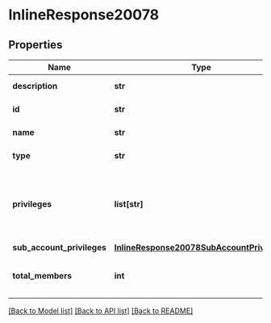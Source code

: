 # InlineResponse20078

## Properties
Name | Type | Description | Notes
------------ | ------------- | ------------- | -------------
**description** | **str** | The role&#x27;s description. | [optional] 
**id** | **str** | The role&#x27;s  Id. | [optional] 
**name** | **str** | The role&#x27;s name. | [optional] 
**type** | **str** | The role&#x27;s type. | [optional] 
**privileges** | **list[str]** | Privileges assigned to the role. Can be one or more of [these permissions](https://developers.zoom.us/docs/api/rest/other-references/privileges/).  | [optional] 
**sub_account_privileges** | [**InlineResponse20078SubAccountPrivileges**](InlineResponse20078SubAccountPrivileges.md) |  | [optional] 
**total_members** | **int** | Total members assigned to that role. | [optional] 

[[Back to Model list]](../README.md#documentation-for-models) [[Back to API list]](../README.md#documentation-for-api-endpoints) [[Back to README]](../README.md)

